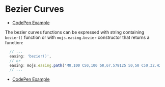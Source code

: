 # Bezier Curves

- [CodePen Example](https://codepen.io/sol0mka/pen/BzWLre?editors=0010)

The bezier curves functions can be expressed with string containing `bezier()` function or with `mojs.easing.bezier` constructor that returns a function:

```javascript
  // ...
  easing: 'bezier()',
  // or
  easing: mojs.easing.path('M0,100 C50,100 50,67.578125 50,50 C50,32.421875 50,0 100,0')
  // ...
```

- [CodePen Example](https://codepen.io/sol0mka/pen/BzWLre?editors=0010)

